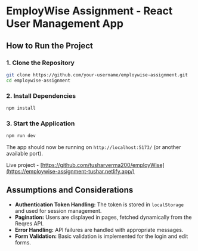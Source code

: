 # EmployWise Assignment - React User Management App

## How to Run the Project

### 1. Clone the Repository

```sh
git clone https://github.com/your-username/employwise-assignment.git
cd employwise-assignment
```

### 2. Install Dependencies

```sh
npm install
```

### 3. Start the Application

```sh
npm run dev
```

The app should now be running on `http://localhost:5173/` (or another available port).

Live project - [https://github.com/tusharverma200/employWise](https://employwise-assignment-tushar.netlify.app/)

## Assumptions and Considerations

- **Authentication Token Handling:** The token is stored in `localStorage` and used for session management.
- **Pagination:** Users are displayed in pages, fetched dynamically from the Reqres API.
- **Error Handling:** API failures are handled with appropriate messages.
- **Form Validation:** Basic validation is implemented for the login and edit forms.


